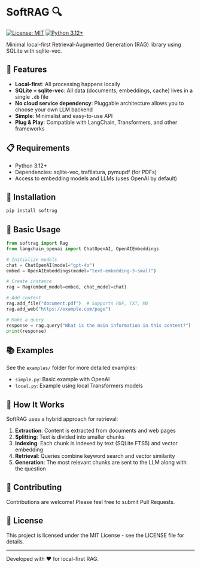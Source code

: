 # SoftRAG 🔍

[![License: MIT](https://img.shields.io/badge/License-MIT-yellow.svg)](https://opensource.org/licenses/MIT)
[![Python 3.12+](https://img.shields.io/badge/python-3.12+-blue.svg)](https://www.python.org/downloads/)

Minimal local-first Retrieval-Augmented Generation (RAG) library using SQLite with sqlite-vec.

## 🌟 Features

- **Local-first**: All processing happens locally
- **SQLite + sqlite-vec**: All data (documents, embeddings, cache) lives in a single `.db` file
- **No cloud service dependency**: Pluggable architecture allows you to choose your own LLM backend
- **Simple**: Minimalist and easy-to-use API
- **Plug & Play**: Compatible with LangChain, Transformers, and other frameworks

## 📋 Requirements

- Python 3.12+
- Dependencies: sqlite-vec, trafilatura, pymupdf (for PDFs)
- Access to embedding models and LLMs (uses OpenAI by default)

## 🚀 Installation

```bash
pip install softrag
```

## 🔧 Basic Usage

```python
from softrag import Rag
from langchain_openai import ChatOpenAI, OpenAIEmbeddings

# Initialize models
chat = ChatOpenAI(model="gpt-4o")
embed = OpenAIEmbeddings(model="text-embedding-3-small")

# Create instance
rag = Rag(embed_model=embed, chat_model=chat)

# Add content
rag.add_file("document.pdf")  # Supports PDF, TXT, MD
rag.add_web("https://example.com/page")

# Make a query
response = rag.query("What is the main information in this content?")
print(response)
```

## 📚 Examples

See the `examples/` folder for more detailed examples:

- `simple.py`: Basic example with OpenAI
- `local.py`: Example using local Transformers models

## 🔄 How It Works

SoftRAG uses a hybrid approach for retrieval:

1. **Extraction**: Content is extracted from documents and web pages
2. **Splitting**: Text is divided into smaller chunks
3. **Indexing**: Each chunk is indexed by text (SQLite FTS5) and vector embedding
4. **Retrieval**: Queries combine keyword search and vector similarity
5. **Generation**: The most relevant chunks are sent to the LLM along with the question

## 🤝 Contributing

Contributions are welcome! Please feel free to submit Pull Requests.

## 📜 License

This project is licensed under the MIT License - see the LICENSE file for details.

---

Developed with ❤️ for local-first RAG.